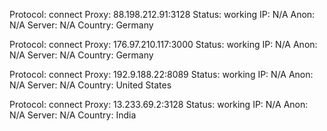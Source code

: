 Protocol: connect
Proxy: 88.198.212.91:3128
Status: working
IP: N/A
Anon: N/A
Server: N/A
Country: Germany

Protocol: connect
Proxy: 176.97.210.117:3000
Status: working
IP: N/A
Anon: N/A
Server: N/A
Country: Germany

Protocol: connect
Proxy: 192.9.188.22:8089
Status: working
IP: N/A
Anon: N/A
Server: N/A
Country: United States

Protocol: connect
Proxy: 13.233.69.2:3128
Status: working
IP: N/A
Anon: N/A
Server: N/A
Country: India

